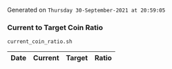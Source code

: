 Generated on `Thursday 30-September-2021 at 20:59:05`

### Current to Target Coin Ratio
`current_coin_ratio.sh`

Date|Current|Target|Ratio
---|---|---|---
